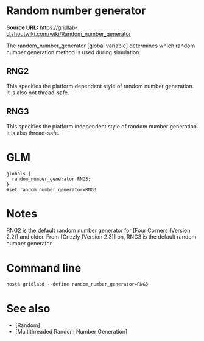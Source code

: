 # Random number generator

**Source URL:** https://gridlab-d.shoutwiki.com/wiki/Random_number_generator

The random_number_generator [global variable] determines which random number generation method is used during simulation. 

## RNG2

This specifies the platform dependent style of random number generation. It is also not thread-safe. 

## RNG3

This specifies the platform independent style of random number generation. It is also thread-safe. 

# GLM
    
    
    globals {
      random_number_generator RNG3;
    }
    #set random_number_generator=RNG3
    

# Notes

RNG2 is the default random number generator for [Four Corners (Version 2.2)] and older. From [Grizzly (Version 2.3)] on, RNG3 is the default random number generator. 

# Command line
    
    
    host% gridlabd --define random_number_generator=RNG3
    

# See also

  * [Random]
  * [Multithreaded Random Number Generation]

